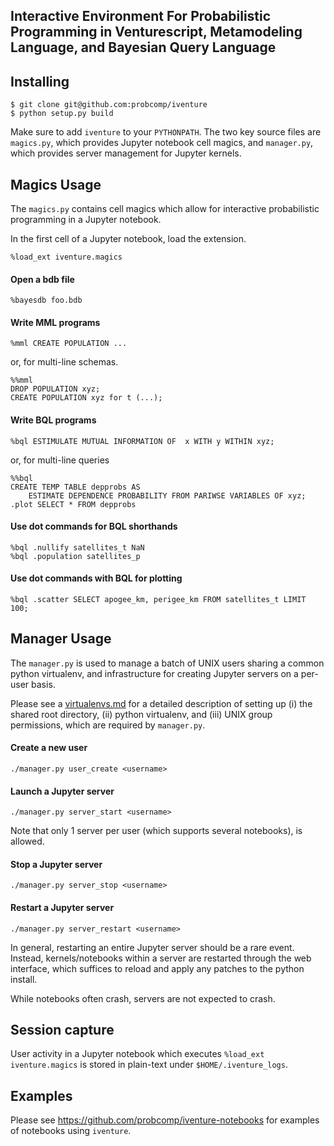 ## Interactive Environment For Probabilistic Programming in Venturescript, Metamodeling Language, and Bayesian Query Language

## Installing

```
$ git clone git@github.com:probcomp/iventure
$ python setup.py build
```

Make sure to add `iventure` to your `PYTHONPATH`. The two key source files are
`magics.py`, which provides Jupyter notebook cell magics, and `manager.py`,
which provides server management for Jupyter kernels.

## Magics Usage

The `magics.py` contains cell magics which allow for interactive probabilistic
programming in a Jupyter notebook.

In the first cell of a Jupyter notebook, load the extension.
```
%load_ext iventure.magics
```

#### Open a bdb file
```
%bayesdb foo.bdb
```

#### Write MML programs
```
%mml CREATE POPULATION ...
```
or, for multi-line schemas.
```
%%mml
DROP POPULATION xyz;
CREATE POPULATION xyz for t (...);
```

#### Write BQL programs
```
%bql ESTIMULATE MUTUAL INFORMATION OF  x WITH y WITHIN xyz;
```
or, for multi-line queries
```
%%bql
CREATE TEMP TABLE depprobs AS
    ESTIMATE DEPENDENCE PROBABILITY FROM PARIWSE VARIABLES OF xyz;
.plot SELECT * FROM depprobs
```

#### Use dot commands for BQL shorthands
```
%bql .nullify satellites_t NaN
%bql .population satellites_p
```

#### Use dot commands with BQL for plotting
```
%bql .scatter SELECT apogee_km, perigee_km FROM satellites_t LIMIT 100;
```

## Manager Usage

The `manager.py` is used to manage a batch of UNIX users sharing a common
python virtualenv, and infrastructure for creating Jupyter servers on a per-user
basis.

Please see a [virtualenvs.md](docs/virtualenvs.md) for a detailed description of
setting up (i) the shared root directory, (ii) python virtualenv, and (iii) UNIX
group permissions, which are required by `manager.py`.

#### Create a new user

```
./manager.py user_create <username>
```

#### Launch a Jupyter server

```
./manager.py server_start <username>
```
Note that only 1 server per user (which supports several notebooks), is allowed.

#### Stop a Jupyter server

```
./manager.py server_stop <username>
```

#### Restart a Jupyter server

```
./manager.py server_restart <username>
```

In general, restarting an entire Jupyter server should be a rare event. Instead,
kernels/notebooks within a server are restarted through the web interface, which
suffices to reload and apply any patches to the python install.

While notebooks often crash, servers are not expected to crash.

## Session capture

User activity in a Jupyter notebook which executes `%load_ext iventure.magics`
is stored in plain-text under `$HOME/.iventure_logs`.

## Examples

Please see https://github.com/probcomp/iventure-notebooks for examples of
notebooks using `iventure`.

